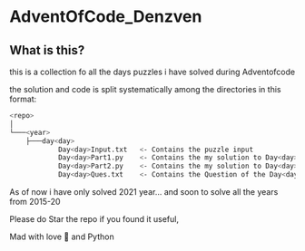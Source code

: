 # AdventOfCode_Denzven

## What is this?

this is a collection fo all the days puzzles i have solved during Adventofcode 

the solution and code is split systematically among the directories in this format:
 
```bash
<repo>  
│  
└───<year>  
    ├───day<day>  
            Day<day>Input.txt 	<- Contains the puzzle input  
            Day<day>Part1.py  	<- Contains the my solution to Day<day> part 1 of puzzle  
            Day<day>Part2.py 	<- Contains the my solution to Day<day> part 2 of puzzle  
            Day<day>Ques.txt 	<- Contains the Question of the Day<day> (the latest one with ans included if solved)  
```
As of now i have only solved 2021 year... and soon to solve all the years from 2015-20  

Please do Star the repo if you found it useful,   

Mad with love 💜 and Python  
